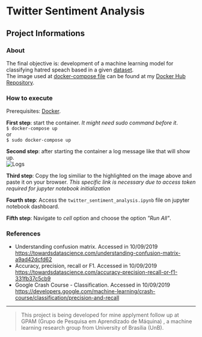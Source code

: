 # Twitter Sentiment Analysis

## Project Informations

### About
The final objective is: development of a machine learning model for classifying hatred speach based in a given [dataset](https://www.kaggle.com/arkhoshghalb/twitter-sentiment-analysis-hatred-speech#train.csv).  
The image used at [docker-compose file](docker-compose.yml) can be found at my [Docker Hub Repository](https://hub.docker.com/r/lucasdutraf/twitter-sentiment-analysis).

### How to execute
Prerequisites: [Docker](https://docs.docker.com/).  

**First step**: start the container. _It might need sudo command before it_.  
``` $ docker-compose up ```  
or  
``` $ sudo docker-compose up ```  

**Second step**: after starting the container a log message like that will show up.  
![Logs](logExample.png)  

**Third step**: Copy the log similiar to the highlighted on the image above and paste it on your browser.  _This specific link is necessary due to access token required for jupyter notebook initialization_

**Fourth step**: Access the ```twitter_sentiment_analysis.ipynb``` file on jupyter notebook dashboard.  

**Fifth step**: Navigate to _cell_ option and choose the option _"Run All"_.  

### References

- Understanding confusion matrix. Accessed in 10/09/2019 <https://towardsdatascience.com/understanding-confusion-matrix-a9ad42dcfd62>  
- Accuracy, precision, recall or F1. Accessed in 10/09/2019 <https://towardsdatascience.com/accuracy-precision-recall-or-f1-331fb37c5cb9>  
- Google Crash Course - Classification. Accessed in 10/09/2019 <https://developers.google.com/machine-learning/crash-course/classification/precision-and-recall>  

*** 
> This project is being developed for mine applyment follow up at GPAM (Grupo de Pesquisa em Aprendizado de Máquina) , a machine learning research group from University of Brasília (UnB).
